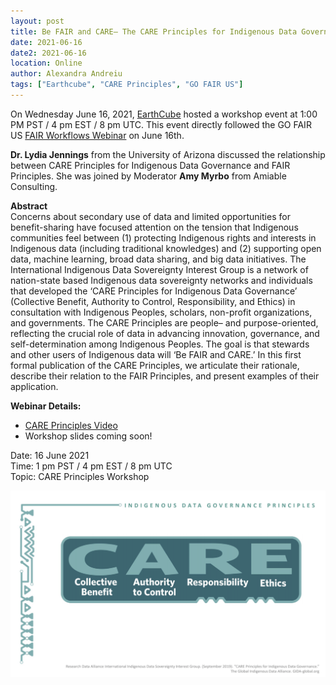 ```yaml
---
layout: post
title: Be FAIR and CARE— The CARE Principles for Indigenous Data Governance
date: 2021-06-16
date2: 2021-06-16
location: Online
author: Alexandra Andreiu
tags: ["Earthcube", "CARE Principles", "GO FAIR US"]
---
```


On Wednesday June 16, 2021, <a href = "https://www.earthcube.org/">EarthCube</a> hosted a workshop event at 1:00 PM PST / 4 pm EST / 8 pm UTC. This event directly followed the GO FAIR US <a href="https://gofair.us/events/2021-06-16-FAIR-Workflows.html">FAIR Workflows Webinar</a> on June 16th. 

**Dr. Lydia Jennings** from the University of Arizona discussed the relationship between CARE Principles for Indigenous Data Governance and FAIR Principles. She was joined by Moderator **Amy Myrbo** from Amiable Consulting.  

**Abstract** <br>
Concerns about secondary use of data and limited opportunities for benefit-sharing have focused attention on the tension that Indigenous communities feel between (1) protecting Indigenous rights and interests in Indigenous data (including traditional knowledges) and (2) supporting open data, machine learning, broad data sharing, and big data initiatives. The International Indigenous Data Sovereignty Interest Group is a network of nation-state based Indigenous data sovereignty networks and individuals that developed the ‘CARE Principles for Indigenous Data Governance’ (Collective Benefit, Authority to Control, Responsibility, and Ethics) in consultation with Indigenous Peoples, scholars, non-profit organizations, and governments. The CARE Principles are people– and purpose-oriented, reflecting the crucial role of data in advancing innovation, governance, and self-determination among Indigenous Peoples. The goal is that stewards and other users of Indigenous data will ‘Be FAIR and CARE.’ In this first formal publication of the CARE Principles, we articulate their rationale, describe their relation to the FAIR Principles, and present examples of their application.


<b>Webinar Details:</b><br>
* [CARE Principles Video](https://www.youtube.com/watch?v=AYaJLcckNCY)
* Workshop slides coming soon!

Date: 16 June 2021 <br>
Time: 1 pm PST / 4 pm EST / 8 pm UTC <br>
Topic: CARE Principles Workshop <br>


<img src="/assets/img/CARE Principles.png"/><br>
